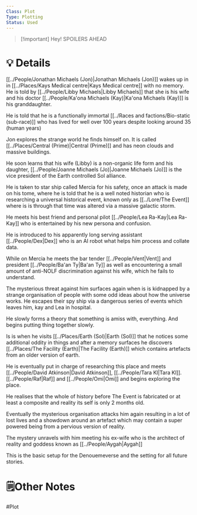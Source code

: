 ```yaml
---
Class: Plot
Type: Plotting
Status: Used
---
```

> [!important] Hey!
>  SPOILERS AHEAD
# 💡 Details
[[../People/Jonathan Michaels (Jon)|Jonathan Michaels (Jon)]] wakes up in in [[../Places/Kays Medical centre|Kays Medical centre]] with no memory. He is told by [[../People/Libby Michaels|Libby Michaels]] that she is his wife and his doctor [[../People/Ka'ona Michaels (Kay)|Ka'ona Michaels (Kay)]] is his granddaughter.

He is told that he is a functionally immortal [[../Races and factions/Bio-static (sub-race)]] who has lived for well over 100 years despite looking around 35 (human years) 

Jon explores the strange world he finds himself on. It is called [[../Places/Central (Prime)|Central (Prime)]] and has neon clouds and massive buildings.

He soon learns that his wife (Libby) is a non-organic life form and his daughter, [[../People/Joanne Michaels (Jo)|Joanne Michaels (Jo)]] is the vice president of the Earth controlled Sol alliance.

He is taken to star ship called Mercia for his safety, once an attack is made on his tome, where he is told that he is a well noted historian who is researching a universal historical event, known only as [[../Lore/The Event]] where is is through that time was altered via a massive galactic storm. 

He meets his best friend and personal pilot [[../People/Lea Ra-Kay|Lea Ra-Kay]] who is entertained by his new persona and confusion.


He is introduced to his apparently long serving assistant [[../People/Dex|Dex]] who is an AI robot what helps him process and collate data. 

While on Mercia he meets the bar tender [[../People/Vent|Vent]] and president [[../People/Ba'an Ty|Ba'an Ty]] as well as encountering a small amount of anti-NOLF discrimination against his wife, which he fails to understand.

The mysterious threat against him surfaces again when is is kidnapped by a strange organisation of people with some odd ideas about how the universe works. He escapes their spy ship via a dangerous series of events which leaves him, kay and Lea in hospital.

He slowly forms a theory that something is amiss with, everything. And begins putting thing together slowly.

Is is when he visits [[../Places/Earth (Sol)|Earth (Sol)]] that he notices some additional oddity in things and after a memory surfaces he discovers [[../Places/The Facility (Earth)|The Facility (Earth)]] which contains artefacts from an older version of earth. 

He is eventually put in charge of researching this place and meets [[../People/David Atkinson|David Atkinson]], [[../People/Tara Kl|Tara Kl]]. [[../People/Raf|Raf]] and [[../People/Omi|Omi]] and begins exploring the place.

He realises that the whole of history before The Event is fabricated or at least a composite and reality its self is only 2 months old. 

Eventually the mysterious organisation attacks him again resulting in a lot of lost lives and a showdown around an artefact which may contain a super powered being from a pervious version of reality. 

The mystery unravels with him meeting his ex-wife who is the architect of reality and goddess known as [[../People/Aygah|Aygah]]

This is the basic setup for the Denouemeverse and the setting for all future stories. 
# 🗒️Other Notes

#Plot  